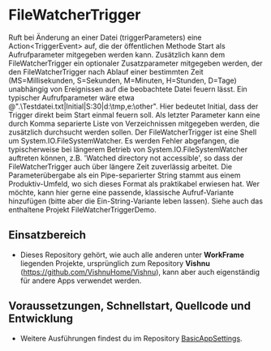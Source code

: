 # FileWatcherTrigger
Ruft bei Änderung an einer Datei (triggerParameters) eine Action&lt;TriggerEvent> auf, die der öffentlichen Methode Start als Aufrufparameter mitgegeben werden kann.
Zusätzlich kann dem FileWatcherTrigger ein optionaler Zusatzparameter mitgegeben werden, der den FileWatcherTrigger nach Ablauf einer bestimmten Zeit
(MS=Millisekunden, S=Sekunden, M=Minuten, H=Stunden, D=Tage) unabhängig von Ereignissen auf die beobachtete Datei feuern lässt.
Ein typischer Aufrufparameter wäre etwa @".\Testdatei.txt|Initial|S:30|d:\tmp,e:\other". Hier bedeutet Initial, dass der Trigger direkt beim Start einmal feuern soll.
Als letzter Parameter kann eine durch Komma separierte Liste von Verzeichnissen mitgegeben werden, die zusätzlich durchsucht werden sollen.
Der FileWatcherTrigger ist eine Shell um System.IO.FileSystemWatcher. Es werden Fehler abgefangen, die typischerweise bei längerem Betrieb von System.IO.FileSystemWatcher
auftreten können, z.B. 'Watched directory not accessible', so dass der FileWatcherTrigger auch über längere Zeit zuverlässig arbeitet.
Die Parameterübergabe als ein Pipe-separierter String stammt aus einem Produktiv-Umfeld, wo sich dieses Format als praktikabel erwiesen hat. Wer möchte, kann hier gerne
eine passende, klassische Aufruf-Variante hinzufügen (bitte aber die Ein-String-Variante leben lassen).
Siehe auch das enthaltene Projekt FileWatcherTriggerDemo.

## Einsatzbereich

  - Dieses Repository gehört, wie auch alle anderen unter **WorkFrame** liegenden Projekte, ursprünglich zum
   Repository **Vishnu** (https://github.com/VishnuHome/Vishnu), kann aber auch eigenständig für andere Apps verwendet werden.

## Voraussetzungen, Schnellstart, Quellcode und Entwicklung

  - Weitere Ausführungen findest du im Repository [BasicAppSettings](https://github.com/WorkFrame/BasicAppSettings).
